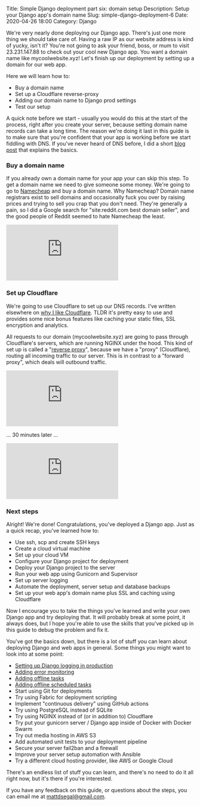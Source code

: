 Title: Simple Django deployment part six: domain setup
Description: Setup your Django app's domain name
Slug: simple-django-deployment-6
Date: 2020-04-26 18:00
Category: Django

We're very nearly done deploying our Django app. There's just one more thing we should take care of.
Having a raw IP as our website address is kind of yucky, isn't it?
You're not going to ask your friend, boss, or mum to visit 23.231.147.88 to check out your cool new Django app.
You want a domain name like mycoolwebsite.xyz! Let's finish up our deployment by setting up a domain for our web app.

Here we will learn how to:

- Buy a domain name
- Set up a Cloudflare reverse-proxy
- Adding our domain name to Django prod settings
- Test our setup

A quick note before we start - usually you would do this at the start of the process, right after you create your server,
because setting domain name records can take a long time. The reason we're doing it last in this guide is to make sure that you're confident that your app is working before we start fiddling with DNS. If you've never heard of DNS before, I did a short [blog post](https://mattsegal.dev/dns-for-noobs.html) that explains the basics.

### Buy a domain name

If you already own a domain name for your app your can skip this step.
To get a domain name we need to give someone some money.
We're going to go to [Namecheap](https://www.namecheap.com/) and buy a domain name. Why Namecheap?
Domain name registrars exist to sell domains and occasionally fuck you over by raising prices and trying to sell you crap that you don't need. They're generally a pain, so I did a Google search for "site:reddit.com best domain seller", and the good people of Reddit seemed to hate Namecheap the least.

<div class="yt-embed">
    <iframe 
        src="https://www.youtube.com/embed/d9XjuXxNPRI" 
        frameborder="0" 
        allow="accelerometer; autoplay; encrypted-media; gyroscope; picture-in-picture" 
        allowfullscreen
    >
    </iframe>
</div>

### Set up Cloudflare

We're going to use Cloudflare to set up our DNS records. I've written elsewhere on [why I like Cloudflare](https://mattsegal.dev/cloudflare-review.html). TLDR it's pretty easy to use and provides some nice bonus features like caching your static files, SSL encryption and analytics.

All requests to our domain (mycoolwebsite.xyz) are going to pass through Cloudflare's servers, which are running NGINX under the hood. This kind of set up is called a "[reverse proxy](https://en.wikipedia.org/wiki/Reverse_proxy)", because we have a "proxy" (Cloudflare), routing all incoming traffic to our server. This is in contrast to a "forward proxy", which deals will outbound traffic.

<div class="yt-embed">
    <iframe 
        src="https://www.youtube.com/embed/GCCBGNKDBIw" 
        frameborder="0" 
        allow="accelerometer; autoplay; encrypted-media; gyroscope; picture-in-picture" 
        allowfullscreen
    >
    </iframe>
</div>

... 30 minutes later ...

<div class="yt-embed">
    <iframe 
        src="https://www.youtube.com/embed/6TWJlVv8Qek" 
        frameborder="0" 
        allow="accelerometer; autoplay; encrypted-media; gyroscope; picture-in-picture" 
        allowfullscreen
    >
    </iframe>
</div>

### Next steps

Alright! We're done! Congratulations, you've deployed a Django app. Just as a quick recap, you've learned how to:

- Use ssh, scp and create SSH keys
- Create a cloud virtual machine
- Set up your cloud VM
- Configure your Django project for deployment
- Deploy your Django project to the server
- Run your web app using Gunicorn and Supervisor
- Set up server logging
- Automate the deployment, server setup and database backups
- Set up your web app's domain name plus SSL and caching using Cloudflare

Now I encourage you to take the things you've learned and write your own Django app and try deploying that.
It will probably break at some point, it always does, but I hope you're able to use the skills that you've
picked up in this guide to debug the problem and fix it.

You've got the basics down, but there is a lot of stuff you can learn about deploying Django and web apps in general.
Some things you might want to look into at some point:

- [Setting up Django logging in production](https://mattsegal.dev/file-logging-django.html)
- [Adding error monitoring](https://mattsegal.dev/sentry-for-django-error-monitoring.html)
- [Adding offline tasks](https://mattsegal.dev/offline-tasks.html)
- [Adding offline scheduled tasks](https://mattsegal.dev/simple-scheduled-tasks.html)
- Start using Git for deployments
- Try using Fabric for deployment scripting
- Implement "continuous delivery" using GitHub actions
- Try using PostgreSQL instead of SQLite
- Try using NGINX instead of (or in addition to) Cloudflare
- Try put your gunicorn server / Django app inside of Docker with Docker Swarm
- Try out media hosting in AWS S3
- Add automated unit tests to your deployment pipeline
- Secure your server fail2ban and a firewall
- Improve your server setup automation with Ansible
- Try a different cloud hosting provider, like AWS or Google Cloud

There's an endless list of stuff you can learn, and there's no need to do it all right now,
but it's there if you're interested.

If you have any feedback on this guide, or questions about the steps, you can email me at mattdsegal@gmail.com.
